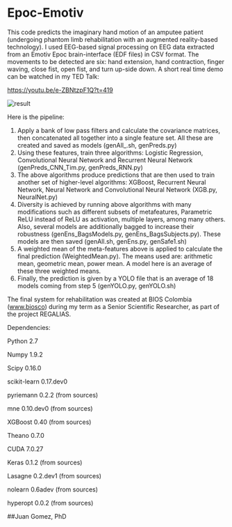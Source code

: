 # Epoc-Emotiv

This code predicts the imaginary hand motion of an amputee patient (undergoing phantom limb rehabilitation with an augmented reality-based technology). I used EEG-based signal processing on EEG data extracted from an Emotiv Epoc brain-interface (EDF files) in CSV format. The movements to be detected are six: hand extension, hand contraction, finger waving, close fist, open fist, and turn up-side down.
A short real time demo can be watched in my TED Talk: 

https://youtu.be/e-ZBNtzpF1Q?t=419

![result](https://user-images.githubusercontent.com/38761819/50808388-4f070800-12cc-11e9-81e2-3fea93976c42.png)

Here is the pipeline:
1.	Apply a bank of low pass filters and calculate the covariance matrices, then concatenated all together into a single feature set. All these are created and saved as models (genAll_.sh, genPreds.py)
2.	Using these features, train three algorithms: Logistic Regression, Convolutional Neural Network and Recurrent Neural Network (genPreds_CNN_Tim.py, genPreds_RNN.py)
3.	The above algorithms produce predictions that are then used to train another set of higher-level algorithms: XGBoost, Recurrent Neural Network, Neural Network and Convolutional Neural Network (XGB.py, NeuralNet.py)
4.	Diversity is achieved by running above algorithms with many modifications such as different subsets of metafeatures, Parametric ReLU instead of ReLU as activation, multiple layers, among many others. Also, several models are additionally bagged to increase their robustness (genEns_BagsModels.py, genEns_BagsSubjects.py). These models are then saved (genAll.sh, genEns.py, genSafe1.sh)
5.	A weighted mean of the meta-features above is applied to calculate the final prediction (WeightedMean.py). The means used are: arithmetic mean, geometric mean, power mean. A model here is an average of these three weighted means.
6.	Finally, the prediction is given by a YOLO file that is an average of 18 models coming from step 5 (genYOLO.py, genYOLO.sh)

The final system for rehabilitation was created at BIOS Colombia (www.biosco) during my term as a Senior Scientific Researcher, as part of the project REGALIAS.

Dependencies:

Python 2.7

Numpy 1.9.2

Scipy 0.16.0

scikit-learn 0.17.dev0

pyriemann 0.2.2 (from sources)

mne 0.10.dev0 (from sources)

XGBoost 0.40 (from sources)

Theano 0.7.0

CUDA 7.0.27

Keras 0.1.2 (from sources)

Lasagne 0.2.dev1 (from sources)

nolearn 0.6adev (from sources)

hyperopt 0.0.2 (from sources)

##Juan Gomez, PhD
